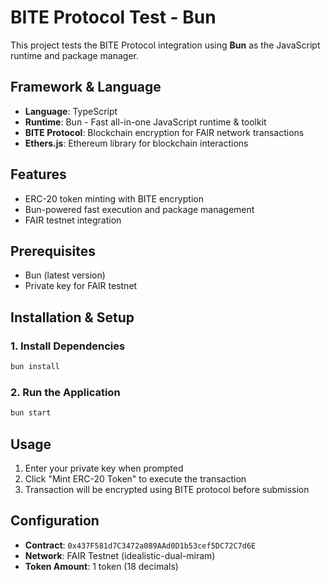 # BITE Protocol Test - Bun

This project tests the BITE Protocol integration using **Bun** as the JavaScript runtime and package manager.

## Framework & Language
- **Language**: TypeScript
- **Runtime**: Bun - Fast all-in-one JavaScript runtime & toolkit
- **BITE Protocol**: Blockchain encryption for FAIR network transactions
- **Ethers.js**: Ethereum library for blockchain interactions

## Features
- ERC-20 token minting with BITE encryption
- Bun-powered fast execution and package management
- FAIR testnet integration

## Prerequisites
- Bun (latest version)
- Private key for FAIR testnet

## Installation & Setup

### 1. Install Dependencies
```bash
bun install
```

### 2. Run the Application
```bash
bun start
```

## Usage
1. Enter your private key when prompted
2. Click "Mint ERC-20 Token" to execute the transaction
3. Transaction will be encrypted using BITE protocol before submission

## Configuration
- **Contract**: `0x437F581d7C3472a089AAd0D1b53cef5DC72C7d6E`
- **Network**: FAIR Testnet (idealistic-dual-miram)
- **Token Amount**: 1 token (18 decimals)
